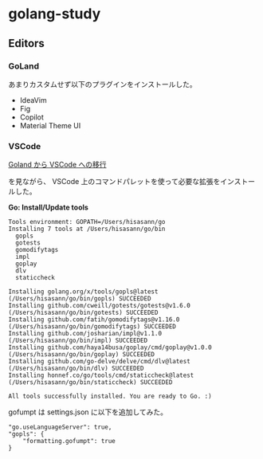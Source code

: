 # golang-study

## Editors

### GoLand

あまりカスタムせず以下のプラグインをインストールした。

- IdeaVim
- Fig
- Copilot
- Material Theme UI

### VSCode

[Goland から VSCode への移行](https://zenn.dev/tellernovel_inc/articles/8a1ac1f1652605)

を見ながら、 VSCode 上のコマンドパレットを使って必要な拡張をインストールした。

**Go: Install/Update tools**

```shell
Tools environment: GOPATH=/Users/hisasann/go
Installing 7 tools at /Users/hisasann/go/bin
  gopls
  gotests
  gomodifytags
  impl
  goplay
  dlv
  staticcheck

Installing golang.org/x/tools/gopls@latest (/Users/hisasann/go/bin/gopls) SUCCEEDED
Installing github.com/cweill/gotests/gotests@v1.6.0 (/Users/hisasann/go/bin/gotests) SUCCEEDED
Installing github.com/fatih/gomodifytags@v1.16.0 (/Users/hisasann/go/bin/gomodifytags) SUCCEEDED
Installing github.com/josharian/impl@v1.1.0 (/Users/hisasann/go/bin/impl) SUCCEEDED
Installing github.com/haya14busa/goplay/cmd/goplay@v1.0.0 (/Users/hisasann/go/bin/goplay) SUCCEEDED
Installing github.com/go-delve/delve/cmd/dlv@latest (/Users/hisasann/go/bin/dlv) SUCCEEDED
Installing honnef.co/go/tools/cmd/staticcheck@latest (/Users/hisasann/go/bin/staticcheck) SUCCEEDED

All tools successfully installed. You are ready to Go. :)
```

gofumpt は settings.json に以下を追加してみた。

```
"go.useLanguageServer": true,
"gopls": {
    "formatting.gofumpt": true
}
```
